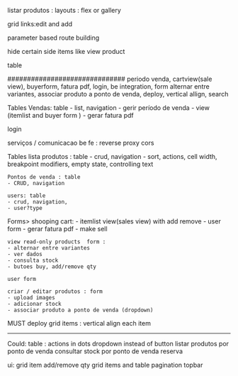 
listar produtos : layouts : flex or gallery

grid links:edit and add

parameter based route building

hide certain side items like view product

table

##############################
periodo venda, cartview(sale view), 
buyerform, fatura pdf, 
login, be integration,
form alternar entre variantes, associar produto a ponto de venda, 
deploy, vertical allign, search

Tables
	Vendas: table 
	- list, navigation
	- gerir período de venda
	- view (itemlist and buyer form )
	- gerar fatura pdf

login

serviços / comunicacao be fe : reverse proxy cors 

Tables
	lista produtos : table
	- crud, navigation
	- sort, actions, cell width, breakpoint modifiers, empty state, controlling text

	Pontos de venda : table
	- CRUD, navigation

	users: table
	- crud, navigation,
	- user?type

Forms>
	shooping cart: 
		- itemlist view(sales view) with add remove
		- user form
		- gerar fatura pdf
		- make sell

	view read-only products  form :
	- alternar entre variantes
	- ver dados
	- consulta stock
	- butoes buy, add/remove qty

	user form

	criar / editar produtos : form 
	- upload images
	- adicionar stock
	- associar produto a ponto de venda (dropdown)

MUST
deploy
grid items : vertical align each item

---------------------------------------------------
Could:
table : actions in dots dropdown instead of button
listar produtos por ponto de venda
consultar stock por ponto de venda
reserva


ui:
grid item add/remove qty
grid items and table pagination
topbar
